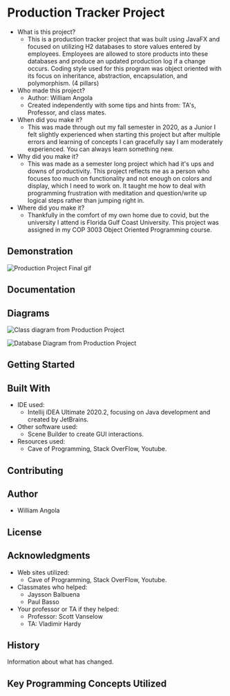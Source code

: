 
# Production Tracker Project

* What is this project?
	* This is a production tracker project that was built using JavaFX and focused on utilizing H2 databases to store values entered by employees. Employees are allowed to store products into these databases and produce an updated production log if a change occurs. Coding style used for this program was object oriented with its focus on inheritance, abstraction, encapsulation, and polymorphism. (4 pillars)
* Who made this project?
	* Author: William Angola
	* Created independently with some tips and hints from: TA's, Professor, and class mates.
* When did you make it?
	* This was made through out my fall semester in 2020,  as a Junior I felt slightly experienced when starting this project but after multiple errors and learning of concepts I can gracefully say I am moderately experienced. You can always learn something new.
* Why did you make it?
	* This was made as a semester long project which had it's ups and downs of productivity. This project reflects me as a person who focuses too much on functionality and not enough on colors and display, which I need to work on. It taught me how to deal with programming frustration with meditation and question/write up logical steps rather than jumping right in.
* Where did you make it?
	* Thankfully in the comfort of my own home due to covid, but the university I attend is Florida Gulf Coast University. This project was assigned in my COP 3003 Object Oriented Programming course.


## Demonstration

![Production Project Final gif](https://user-images.githubusercontent.com/69935977/100537222-83537c80-31f4-11eb-9d75-486158cac9f9.gif)



## Documentation

## Diagrams

![Class diagram from Production Project](https://user-images.githubusercontent.com/69935977/100548097-82443e80-3238-11eb-897e-098a3ef2dd58.PNG)

![Database Diagram from Production Project](https://user-images.githubusercontent.com/69935977/100548102-8bcda680-3238-11eb-9882-70bda2f67b84.PNG)

## Getting Started


## Built With
* IDE used: 
	* Intellij iDEA Ultimate 2020.2, focusing on Java development and created by JetBrains.
* Other software used:
	* Scene Builder to create GUI interactions.
* Resources used:
	* Cave of Programming, Stack OverFlow, Youtube.

## Contributing


## Author

* William Angola

## License


## Acknowledgments
* Web sites utilized:
	* Cave of Programming, Stack OverFlow, Youtube.
* Classmates who helped:
	* Jaysson Balbuena
	* Paul Basso
* Your professor or TA if they helped:
	* Professor: Scott Vanselow
	* TA: Vladimir Hardy

## History

Information about what has changed.

## Key Programming Concepts Utilized

